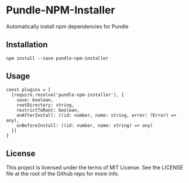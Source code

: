 # Pundle-NPM-Installer

Automatically install npm dependencies for Pundle

## Installation

```
npm install --save pundle-npm-installer
```

## Usage

```
const plugins = [
  [require.resolve('pundle-npm-installer'), {
    save: boolean,
    rootDirectory: string,
    restrictToRoot: boolean,
    onAfterInstall: ((id: number, name: string, error: ?Error) => any),
    onBeforeInstall: ((id: number, name: string) => any)
  }]
]
```

## License

This project is licensed under the terms of MIT License. See the LICENSE file at the root of the Github repo for more info.
